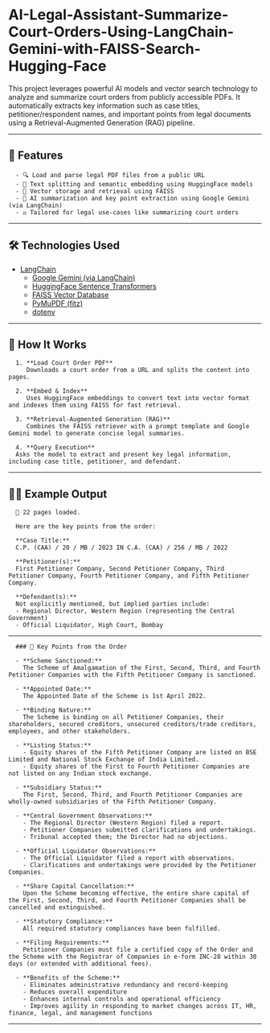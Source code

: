 # AI-Legal-Assistant-Summarize-Court-Orders-Using-LangChain-Gemini-with-FAISS-Search-Hugging-Face

This project leverages powerful AI models and vector search technology to analyze and summarize court orders from publicly accessible PDFs. It automatically extracts key information such as case titles, petitioner/respondent names, and important points from legal documents using a Retrieval-Augmented Generation (RAG) pipeline.

---

## 🚀 Features

      - 🔍 Load and parse legal PDF files from a public URL
      - 🧩 Text splitting and semantic embedding using HuggingFace models
      - 🧠 Vector storage and retrieval using FAISS
      - 🤖 AI summarization and key point extraction using Google Gemini (via LangChain)
      - ⚖️ Tailored for legal use-cases like summarizing court orders

---

## 🛠️ Technologies Used

 - [LangChain](https://www.langchain.com/)
      - [Google Gemini (via LangChain)](https://python.langchain.com/docs/integrations/chat/google_generative_ai)
      - [HuggingFace Sentence Transformers](https://www.sbert.net/)
      - [FAISS Vector Database](https://github.com/facebookresearch/faiss)
      - [PyMuPDF (fitz)](https://pymupdf.readthedocs.io/en/latest/)
      - [dotenv](https://pypi.org/project/python-dotenv/)

---

## 📄 How It Works

      1. **Load Court Order PDF**  
         Downloads a court order from a URL and splits the content into pages.
      
      2. **Embed & Index**  
         Uses HuggingFace embeddings to convert text into vector format and indexes them using FAISS for fast retrieval.
      
      3. **Retrieval-Augmented Generation (RAG)**  
         Combines the FAISS retriever with a prompt template and Google Gemini model to generate concise legal summaries.
      
      4. **Query Execution**  
      Asks the model to extract and present key legal information, including case title, petitioner, and defendant.

---

## 🧑‍⚖️ Example Output

      📄 22 pages loaded.
      
      Here are the key points from the order:
      
      **Case Title:**  
      C.P. (CAA) / 20 / MB / 2023 IN C.A. (CAA) / 256 / MB / 2022
      
      **Petitioner(s):**  
      First Petitioner Company, Second Petitioner Company, Third Petitioner Company, Fourth Petitioner Company, and Fifth Petitioner Company.
      
      **Defendant(s):**  
      Not explicitly mentioned, but implied parties include:  
      - Regional Director, Western Region (representing the Central Government)  
      - Official Liquidator, High Court, Bombay
      
---

      ### 📝 Key Points from the Order

      - **Scheme Sanctioned:**  
        The Scheme of Amalgamation of the First, Second, Third, and Fourth Petitioner Companies with the Fifth Petitioner Company is sanctioned.
      
      - **Appointed Date:**  
        The Appointed Date of the Scheme is 1st April 2022.
      
      - **Binding Nature:**  
        The Scheme is binding on all Petitioner Companies, their shareholders, secured creditors, unsecured creditors/trade creditors, employees, and other stakeholders.
      
      - **Listing Status:**  
        - Equity shares of the Fifth Petitioner Company are listed on BSE Limited and National Stock Exchange of India Limited.  
        - Equity shares of the First to Fourth Petitioner Companies are not listed on any Indian stock exchange.
      
      - **Subsidiary Status:**  
        The First, Second, Third, and Fourth Petitioner Companies are wholly-owned subsidiaries of the Fifth Petitioner Company.
      
      - **Central Government Observations:**  
        - The Regional Director (Western Region) filed a report.  
        - Petitioner Companies submitted clarifications and undertakings.  
        - Tribunal accepted them; the Director had no objections.
      
      - **Official Liquidator Observations:**  
        - The Official Liquidator filed a report with observations.  
        - Clarifications and undertakings were provided by the Petitioner Companies.
      
      - **Share Capital Cancellation:**  
        Upon the Scheme becoming effective, the entire share capital of the First, Second, Third, and Fourth Petitioner Companies shall be cancelled and extinguished.
      
      - **Statutory Compliance:**  
        All required statutory compliances have been fulfilled.
      
      - **Filing Requirements:**  
        Petitioner Companies must file a certified copy of the Order and the Scheme with the Registrar of Companies in e-form INC-28 within 30 days (or extended with additional fees).
      
      - **Benefits of the Scheme:**  
        - Eliminates administrative redundancy and record-keeping  
        - Reduces overall expenditure  
        - Enhances internal controls and operational efficiency  
        - Improves agility in responding to market changes across IT, HR, finance, legal, and management functions

---

